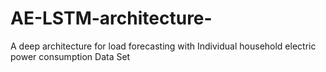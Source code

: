 # AE-LSTM-architecture-
A deep architecture for load forecasting with Individual household electric power consumption Data Set
